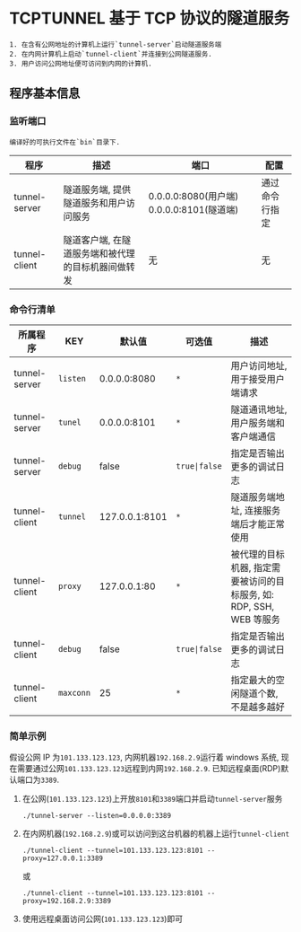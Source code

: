 # TCPTUNNEL 基于 TCP 协议的隧道服务

    1. 在含有公网地址的计算机上运行`tunnel-server`启动隧道服务端
    2. 在内网计算机上启动`tunnel-client`并连接到公网隧道服务.
    3. 用户访问公网地址便可访问到内网的计算机.

## 程序基本信息

### 监听端口

    编译好的可执行文件在`bin`目录下.

| 程序          | 描述                                               | 端口                                      | 配置           |
| ------------- | -------------------------------------------------- | ----------------------------------------- | -------------- |
| tunnel-server | 隧道服务端, 提供隧道服务和用户访问服务             | 0.0.0.0:8080(用户端) 0.0.0.0:8101(隧道端) | 通过命令行指定 |
| tunnel-client | 隧道客户端, 在隧道服务端和被代理的目标机器间做转发 | 无                                        | 无             |

### 命令行清单

| 所属程序      | KEY       | 默认值         | 可选值        | 描述                                                                 |
| ------------- | --------- | -------------- | ------------- | -------------------------------------------------------------------- |
| tunnel-server | `listen`  | 0.0.0.0:8080   | `*`           | 用户访问地址, 用于接受用户端请求                                     |
| tunnel-server | `tunel`   | 0.0.0.0:8101   | `*`           | 隧道通讯地址, 用户服务端和客户端通信                                 |
| tunnel-server | `debug`   | false          | `true\|false` | 指定是否输出更多的调试日志                                           |
| tunnel-client | `tunnel`  | 127.0.0.1:8101 | `*`           | 隧道服务端地址, 连接服务端后才能正常使用                             |
| tunnel-client | `proxy`   | 127.0.0.1:80   | `*`           | 被代理的目标机器, 指定需要被访问的目标服务, 如: RDP, SSH, WEB 等服务 |
| tunnel-client | `debug`   | false          | `true\|false` | 指定是否输出更多的调试日志                                           |
| tunnel-client | `maxconn` | 25             | `*`           | 指定最大的空闲隧道个数, 不是越多越好                                 |

### 简单示例

假设公网 IP 为`101.133.123.123`, 内网机器`192.168.2.9`运行着 windows 系统, 现在需要通过公网`101.133.123.123`远程到内网`192.168.2.9`. 已知远程桌面(RDP)默认端口为`3389`.

1. 在公网(`101.133.123.123`)上开放`8101`和`3389`端口并启动`tunnel-server`服务

   `./tunnel-server --listen=0.0.0.0:3389`

2. 在内网机器(`192.168.2.9`)或可以访问到这台机器的机器上运行`tunnel-client`

   `./tunnel-client --tunnel=101.133.123.123:8101 --proxy=127.0.0.1:3389`

   或

   `./tunnel-client --tunnel=101.133.123.123:8101 --proxy=192.168.2.9:3389`

3. 使用远程桌面访问公网(`101.133.123.123`)即可
